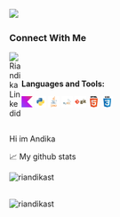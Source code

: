 ![](https://visitor-badge.glitch.me/badge?page_id=riandikast.riandikast)

### Connect With Me

<a href="https://www.linkedin.com/in/riandikast/">
  <img align="left" alt="Riandika Linkedid" width="22px" src="https://raw.githubusercontent.com/peterthehan/peterthehan/master/assets/linkedin.svg" />
</a>
<br/>
<br/>

**Languages and Tools:**  



<code><img height="20" src="https://raw.githubusercontent.com/github/explore/80688e429a7d4ef2fca1e82350fe8e3517d3494d/topics/kotlin/kotlin.png"></code>
<code><img height="20" src="https://raw.githubusercontent.com/github/explore/80688e429a7d4ef2fca1e82350fe8e3517d3494d/topics/python/python.png"></code>
<code><img height="20" src="https://raw.githubusercontent.com/github/explore/80688e429a7d4ef2fca1e82350fe8e3517d3494d/topics/java/java.png"></code>
<code><img height="20" src="https://raw.githubusercontent.com/github/explore/80688e429a7d4ef2fca1e82350fe8e3517d3494d/topics/mysql/mysql.png"></code>
<code><img height="20" src="https://raw.githubusercontent.com/github/explore/80688e429a7d4ef2fca1e82350fe8e3517d3494d/topics/git/git.png"></code>
<code><img height="20" src="https://raw.githubusercontent.com/github/explore/80688e429a7d4ef2fca1e82350fe8e3517d3494d/topics/html/html.png"></code>
<code><img height="20" src="https://raw.githubusercontent.com/github/explore/80688e429a7d4ef2fca1e82350fe8e3517d3494d/topics/css/css.png"></code>

<br/>



Hi im Andika


📈 My github stats 


<p align="left"><img align="left" src="https://github-readme-stats.vercel.app/api/top-langs?username=riandikast&show_icons=true&locale=en&layout=compact&theme=cobalt&border_radius=15" alt="riandikast" /></p>
<br/>
<br/>
<p align="Left"> <img src="https://github-readme-stats.vercel.app/api?username=riandikast&show_icons=true&theme=gotham" alt="riandikast" />





